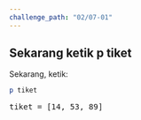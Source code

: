 ```yaml
---
challenge_path: "02/07-01"
---
```


## Sekarang ketik **p tiket**

Sekarang, ketik:

```ruby
p tiket
```

<pre id="code-prefill">
tiket = [14, 53, 89]
</pre>